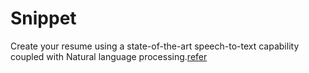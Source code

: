 # Snippet
Create your resume using a state-of-the-art speech-to-text capability coupled with Natural language processing.[refer](https://docs.microsoft.com/en-us/azure/cognitive-services/speech-service/overview)
